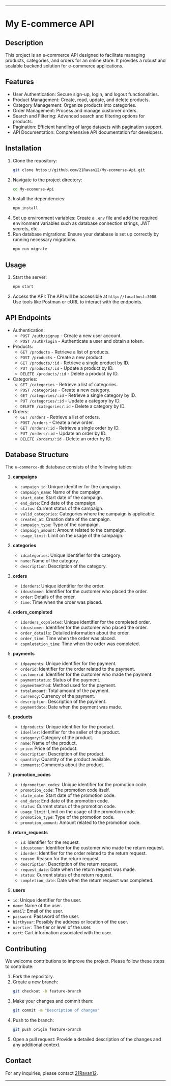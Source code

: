 
---

# My E-commerce API

## Description
This project is an e-commerce API designed to facilitate managing products, categories, and orders for an online store. It provides a robust and scalable backend solution for e-commerce applications.

## Features
- User Authentication: Secure sign-up, login, and logout functionalities.
- Product Management: Create, read, update, and delete products.
- Category Management: Organize products into categories.
- Order Management: Process and manage customer orders.
- Search and Filtering: Advanced search and filtering options for products.
- Pagination: Efficient handling of large datasets with pagination support.
- API Documentation: Comprehensive API documentation for developers.

## Installation
1. Clone the repository:
   ```bash
   git clone https://github.com/21Ravan12/My-ecomerse-Api.git
   ```
2. Navigate to the project directory:
   ```bash
   cd My-ecomerse-Api
   ```
3. Install the dependencies:
   ```bash
   npm install
   ```
4. Set up environment variables: Create a `.env` file and add the required environment variables such as database connection strings, JWT secrets, etc.
5. Run database migrations: Ensure your database is set up correctly by running necessary migrations.
   ```bash
   npm run migrate
   ```

## Usage
1. Start the server:
   ```bash
   npm start
   ```
2. Access the API: The API will be accessible at `http://localhost:3000`. Use tools like Postman or cURL to interact with the endpoints.

## API Endpoints
- Authentication:
  - `POST /auth/signup` - Create a new user account.
  - `POST /auth/login` - Authenticate a user and obtain a token.
- Products:
  - `GET /products` - Retrieve a list of products.
  - `POST /products` - Create a new product.
  - `GET /products/:id` - Retrieve a single product by ID.
  - `PUT /products/:id` - Update a product by ID.
  - `DELETE /products/:id` - Delete a product by ID.
- Categories:
  - `GET /categories` - Retrieve a list of categories.
  - `POST /categories` - Create a new category.
  - `GET /categories/:id` - Retrieve a single category by ID.
  - `PUT /categories/:id` - Update a category by ID.
  - `DELETE /categories/:id` - Delete a category by ID.
- Orders:
  - `GET /orders` - Retrieve a list of orders.
  - `POST /orders` - Create a new order.
  - `GET /orders/:id` - Retrieve a single order by ID.
  - `PUT /orders/:id` - Update an order by ID.
  - `DELETE /orders/:id` - Delete an order by ID.

## Database Structure

The `e-commerce-db` database consists of the following tables:

1. **campaigns**
   - `campaign_id`: Unique identifier for the campaign.
   - `campaign_name`: Name of the campaign.
   - `start_date`: Start date of the campaign.
   - `end_date`: End date of the campaign.
   - `status`: Current status of the campaign.
   - `valid_categories`: Categories where the campaign is applicable.
   - `created_at`: Creation date of the campaign.
   - `campaign_type`: Type of the campaign.
   - `campaign_amount`: Amount related to the campaign.
   - `usage_limit`: Limit on the usage of the campaign.

2. **categories**
   - `idcategories`: Unique identifier for the category.
   - `name`: Name of the category.
   - `description`: Description of the category.

3. **orders**
   - `idorders`: Unique identifier for the order.
   - `idcustomer`: Identifier for the customer who placed the order.
   - `order`: Details of the order.
   - `time`: Time when the order was placed.
    
4. **orders_completed**
   - `idorders_copmleted`: Unique identifier for the completed order.
   - `idcustomer`: Identifier for the customer who placed the order.
   - `order_details`: Detailed information about the order.
   - `order_time`: Time when the order was placed.
   - `copmletetion_time`: Time when the order was completed.
       
5. **payments**
   - `idpayments`: Unique identifier for the payment.
   - `orderid`: Identifier for the order related to the payment.
   - `customerid`: Identifier for the customer who made the payment.
   - `paymentstatus`: Status of the payment.
   - `paymentmethod`: Method used for the payment.
   - `totalamount`: Total amount of the payment.
   - `currency`: Currency of the payment.
   - `description`: Description of the payment.
   - `paymentdate`: Date when the payment was made.
      
6. **products**
   - `idproducts`: Unique identifier for the product.
   - `idseller`: Identifier for the seller of the product.
   - `category`: Category of the product.
   - `name`: Name of the product.
   - `price`: Price of the product.
   - `description`: Description of the product.
   - `quantity`: Quantity of the product available.
   - `comments`: Comments about the product.
        
7. **promotion_codes**
   - `idpromotion_codes`: Unique identifier for the promotion code.
   - `promotion_code`: The promotion code itself.
   - `state_date`: Start date of the promotion code.
   - `end_date`: End date of the promotion code.
   - `status`: Current status of the promotion code.
   - `usage_limit`: Limit on the usage of the promotion code.
   - `promotion_type`: Type of the promotion code.
   - `promotion_amount`: Amount related to the promotion code.
     
8. **return_requests**
   - `id`: Identifier for the request.
   - `idcustomer`: Identifier for the customer who made the return request.
   - `idorder`: Identifier for the order related to the return request.
   - `reason`: Reason for the return request.
   - `description`: Description of the return request.
   - `request_date`: Date when the return request was made.
   - `status`: Current status of the return request.
   - `completion_date`: Date when the return request was completed.

10. **users**
   - `id`: Unique identifier for the user.
   - `name`: Name of the user.
   - `email`: Email of the user.
   - `password`: Password of the user.
   - `birthyear`: Possibly the address or location of the user.
   - `usertier`: The tier or level of the user.
   - `cart`: Cart information associated with the user.

## Contributing
We welcome contributions to improve the project. Please follow these steps to contribute:
1. Fork the repository.
2. Create a new branch:
   ```bash
   git checkout -b feature-branch
   ```
3. Make your changes and commit them:
   ```bash
   git commit -m "Description of changes"
   ```
4. Push to the branch:
   ```bash
   git push origin feature-branch
   ```
5. Open a pull request: Provide a detailed description of the changes and any additional context.


## Contact
For any inquiries, please contact [21Ravan12](https://github.com/21Ravan12).

---
